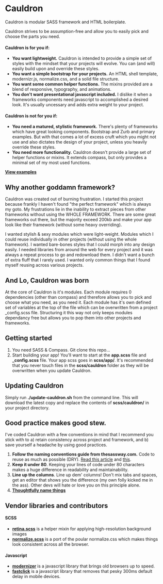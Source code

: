 # Cauldron
Cauldron is modular SASS framework and HTML boilerplate.

Cauldron strives to be assumption-free and allow you to easily pick and choose the parts you need.

#### Cauldron is for you if:
* **You want lightweight.** Cauldron is intended to provide a simple set of styles with the mindset that your projects will evolve. You can (and will) easily build upon and override these styles.
* **You want a simple bootstrap for your projects.** An HTML shell template, modernizr.js, normalize.css, and a solid file structure.
* **You want some common helper functions.** The mixins provided are a blend of  responsive, typography, and animations.
* **You don't want presentational javascript included.** I dislike it when a frameworks components need javascript to accomplished a desired look. It's usually uncessary and adds extra weight to your project.

#### Cauldron is not for you if:
* **You need a matured, stylistic framework.** There's plenty of frameworks which have great looking components. Bootstrap and Zurb and primary examples. But with that comes a lot of excess cruft which you might not use and also dictates the design of your project, unless you heavily override these styles.
* **You need more functionality.** Cauldron doesn't provide a large set of helper functions or mixins. It extends compass, but only provides a minimal set of my most used functions.

**[View examples](http://betsmartmedia.github.io/cauldron/)**


## Why another goddamn framework?
Cauldron was created out of burning frustration. I started this project because frankly I haven't found "the perfect framework" which is always my goto. My frustrations lie in the inability to extract pieces from other frameworks without using the WHOLE FRAMEWORK. There are some great frameworks out there, but the majority exceed 200kb and make your app look like their framework (without some heavy overriding).

I wanted stylish & sexy modules which were light-weight. Modules which I could reuse individually in other projects (without using the whole framework). I wanted bare-bones styles that I could morph into any design easily. I needed  libraries from around the web for every project and it was always a repeat process to go and redownload them. I didn't want a bunch of extra fluff that I rarely used. I wanted only common things that I found myself reusing across various projects.


## And Lo, Cauldron was born

At the core of Cauldron is it's modules. Each module requires 0 dependencies (other than compass) and therefore allows you to pick and choose what you need, as you need it. Each module has it's own defined set of variables at the top of the file which can be overwritten from a project _config.scss file. Structuring it this way not only keeps modules dependancy free but allows you to pop them into other projects and frameworks.


## Getting started
1. You need SASS & Compass. Git clone this repo...
2. Start building your app! You'll want to start at the **app.scss** file and **_config.scss** file. Your app scss goes in **scss/app/**. It's recommended that you never touch files in the **scss/cauldron** folder as they will be overwritten when you update Cauldron.


## Updating Cauldron
Simply run **./update-cauldron.sh** from the command line. This will download the latest copy and replace the contents of **scss/cauldron/** in your project directory.


## Good practice makes good stew.
I've coded Cauldron with a few conventions in mind that I recommend you stick with to a) retain consistency across project and framework, and b) save yourself a headache by using good practices.

1. **Follow the naming conventions guide from thesassway.com.** Code to reuse as much as possible (DRY). [Read this article](http://thesassway.com/advanced/modular-css-naming-conventions) and [this](http://thesassway.com/intermediate/avoid-nested-selectors-for-more-modular-css).
2. **Keep it under 80**. Keeping your lines of code under 80 characters makes a huge difference in readability and maintainability.
3. **Line up the columns**. Line up dem' columns! Don't mix tabs and spaces, get an editor that shows you the difference (my own folly kicked me in the ass). Other devs will hate or love you on this principle alone.
4. **[Thoughtfully name things](http://thesassway.com/beginner/variable-naming)**


## Vendor libraries and contributors
#### SCSS
* **[retina.scss](http://www.retinajs.com)** is a helper mixin for applying high-resolution background images
* **[normalize.scss](https://github.com/kristerkari/normalize.scss)** is a port of the poular normalize.css which makes things look consistent across all the browser.

#### Javascript
* **[modernizer](http://modernizr.com/)** is a javascript library that brings old browsers up to speed.
* **[fastclick](https://github.com/ftlabs/fastclick/)** is a javascript library that removes that pesky 300ms default delay in mobile devices.




